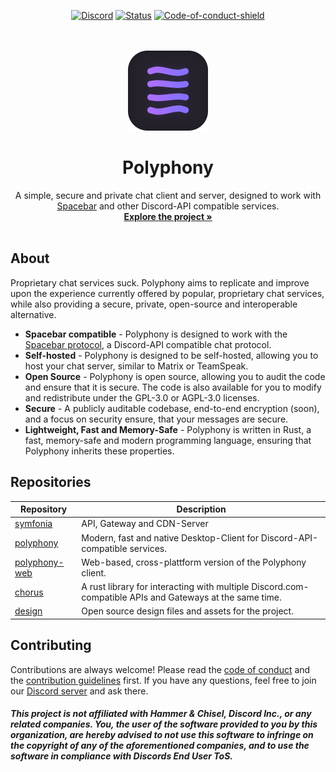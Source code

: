 <div align="center">

[![Discord]][Discord-invite]
[![Status]][Status]
[![Code-of-conduct-shield]][Code-of-conduct]


</br>
<a name="readme-top"></a>

<!-- PROJECT LOGO -->
<br />
<div align="center">
  <a href="https://github.com/polyphony-chat/polyphony">
    <img src="https://github.com/polyphony-chat/branding/blob/main/logos/polyphony-2-4-8bit.png" alt="The Polyphony logo. a dark, square background with rounded edges. on this background, there are four vertically stacked, purple lines. The lines each resemble a sine curve, although they are all shaped a little differently." width="128" height="128">
  </a>

<h1 align="center">Polyphony</h3>

  <p align="center">
    A simple, secure and private chat client and server, designed to work with <a href="https://github.com/spacebarchat">Spacebar</a> and
    other Discord-API compatible services.
    <br />
    <a href="https://github.com/orgs/polyphony-chat/repositories"><strong>Explore the project »</strong></a>
    <br />
    <br />
  </p>
</div>
</div>

<!-- ABOUT THE PROJECT -->

## About

Proprietary chat services suck. Polyphony aims to replicate and improve upon the experience currently
offered by popular, proprietary chat services, while also providing a secure, private, open-source
and interoperable alternative.

- **Spacebar compatible** - Polyphony is designed to work with the [Spacebar protocol](https://github.com/spacebarchat), a Discord-API compatible chat protocol.
- **Self-hosted** - Polyphony is designed to be self-hosted, allowing you to host your chat server, similar to Matrix or TeamSpeak.
- **Open Source** - Polyphony is open source, allowing you to audit the code and ensure that it is secure. The code is also available for you to modify and redistribute under the GPL-3.0 or AGPL-3.0 licenses.
- **Secure** - A publicly auditable codebase, end-to-end encryption (soon), and a focus on security ensure, that your messages are secure.
- **Lightweight, Fast and Memory-Safe** - Polyphony is written in Rust, a fast, memory-safe and modern programming language, ensuring that Polyphony inherits these properties.

## Repositories

| Repository                                                       | Description                                                                                             |
| ---------------------------------------------------------------- | ------------------------------------------------------------------------------------------------------- |
| [symfonia](https://github.com/polyphony-chat/symfonia)           | API, Gateway and CDN-Server                                                                             |
| [polyphony](https://github.com/polyphony-chat/polyphony)         | Modern, fast and native Desktop-Client for Discord-API-compatible services.                             |
| [polyphony-web](https://github.com/polyphony-chat/polyphony-web) | Web-based, cross-plattform version of the Polyphony client.                                             |
| [chorus](https://github.com/polyphony-chat/chorus)               | A rust library for interacting with multiple Discord.com-compatible APIs and Gateways at the same time. |
| [design](https://github.com/polyphony-chat/design)               | Open source design files and assets for the project.                                                    |

## Contributing

Contributions are always welcome! Please read the [code of conduct](https://github.com/polyphony-chat/.github/blob/main/CODE_OF_CONDUCT.md) and the [contribution guidelines](https://github.com/polyphony-chat/.github/blob/main/CONTRIBUTION_GUIDELINES.md) first. If you have any questions, feel free to join our [Discord server][Discord-invite] and ask there.

##### This project is not affiliated with Hammer & Chisel, Discord Inc., or any related companies. You, the user of the software provided to you by this organization, are hereby advised to not use this software to infringe on the copyright of any of the aforementioned companies, and to use the software in compliance with Discords End User ToS.

[Discord]: https://img.shields.io/badge/Discord_Server-390075
[Discord-invite]: https://discord.com/invite/m3FpcapGDD
[Status]: https://img.shields.io/badge/Status-Early_Development-8100ad
[Code-of-conduct-shield]: https://img.shields.io/badge/Code_of_Conduct-eb00ff
[Code-of-conduct]: https://github.com/polyphony-chat/.github/blob/main/CODE_OF_CONDUCT.md